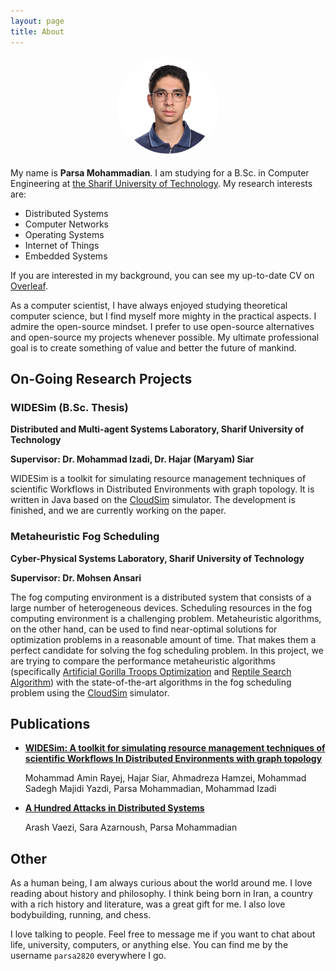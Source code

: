 ```yaml
---
layout: page
title: About
---
```


<center>
  <img src="assets/about/profile.jpg" alt="Parsa Mohammadian" style="border-radius: 50%; width: 30%; height: auto; aspect-ratio: 1 / 1; object-fit: contain; background-color: white; padding: 5px;" />
</center>

My name is **Parsa Mohammadian**. I am studying for a B.Sc. in Computer Engineering at [the Sharif University of Technology](https://en.sharif.edu/). My research interests are:

- Distributed Systems
- Computer Networks
- Operating Systems
- Internet of Things
- Embedded Systems

If you are interested in my background, you can see my up-to-date CV on [Overleaf](https://www.overleaf.com/read/hsmhfcdxktbh).

As a computer scientist, I have always enjoyed studying theoretical computer science, but I find myself more mighty in the practical aspects. I admire the open-source mindset. I prefer to use open-source alternatives and open-source my projects whenever possible. My ultimate professional goal is to create something of value and better the future of mankind.

## On-Going Research Projects

### WIDESim (B.Sc. Thesis)
**Distributed and Multi-agent Systems Laboratory, Sharif University of Technology**

**Supervisor: Dr. Mohammad Izadi, Dr. Hajar (Maryam) Siar**

WIDESim is a toolkit for simulating resource management techniques of scientific Workflows in Distributed Environments with graph topology. It is written in Java based on the [CloudSim](https://github.com/Cloudslab/cloudsim) simulator. The development is finished, and we are currently working on the paper.

### Metaheuristic Fog Scheduling
**Cyber-Physical Systems Laboratory, Sharif University of Technology**

**Supervisor: Dr. Mohsen Ansari**

The fog computing environment is a distributed system that consists of a large number of heterogeneous devices. Scheduling resources in the fog computing environment is a challenging problem. Metaheuristic algorithms, on the other hand, can be used to find near-optimal solutions for optimization problems in a reasonable amount of time. That makes them a perfect candidate for solving the fog scheduling problem. In this project, we are trying to compare the performance metaheuristic algorithms (specifically [Artificial Gorilla Troops Optimization](https://onlinelibrary.wiley.com/doi/abs/10.1002/int.22535) and [Reptile Search Algorithm](https://www.sciencedirect.com/science/article/abs/pii/S0957417421014810)) with the state-of-the-art algorithms in the fog scheduling problem using the [CloudSim](https://github.com/Cloudslab/cloudsim) simulator.

## Publications

- [**WIDESim: A toolkit for simulating resource management techniques of scientific Workflows In Distributed Environments with graph topology**](https://arxiv.org/abs/2206.03538)

  Mohammad Amin Rayej, Hajar Siar, Ahmadreza Hamzei, Mohammad Sadegh Majidi Yazdi, Parsa Mohammadian, Mohammad Izadi

- [**A Hundred Attacks in Distributed Systems**](https://hal.science/hal-03657061)
  
  Arash Vaezi, Sara Azarnoush, Parsa Mohammadian

## Other 

As a human being, I am always curious about the world around me. I love reading about history and philosophy. I think being born in Iran, a country with a rich history and literature, was a great gift for me. I also love bodybuilding, running, and chess.

I love talking to people. Feel free to message me if you want to chat about life, university, computers, or anything else. You can find me by the username `parsa2820` everywhere I go.
